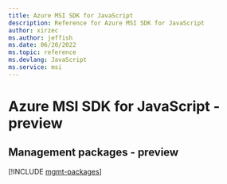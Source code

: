 ```yaml
---
title: Azure MSI SDK for JavaScript
description: Reference for Azure MSI SDK for JavaScript
author: xirzec
ms.author: jeffish
ms.date: 06/20/2022
ms.topic: reference
ms.devlang: JavaScript
ms.service: msi
---
```

# Azure MSI SDK for JavaScript - preview
## Management packages - preview
[!INCLUDE [mgmt-packages](msi-mgmt-index.md)]

